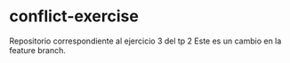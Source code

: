 # conflict-exercise
Repositorio correspondiente al ejercicio 3 del tp 2 
Este es un cambio en la feature branch.